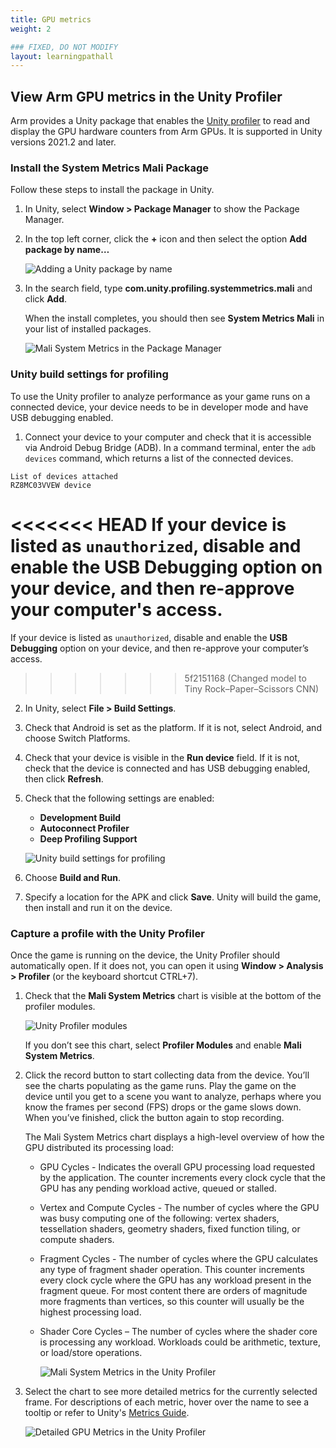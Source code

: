 ```yaml
---
title: GPU metrics
weight: 2

### FIXED, DO NOT MODIFY
layout: learningpathall
---
```


## View Arm GPU metrics in the Unity Profiler

Arm provides a Unity package that enables the [Unity profiler](https://unity.com/features/profiling) to read and display the GPU hardware counters from Arm GPUs. It is supported in Unity versions 2021.2 and later.

### Install the System Metrics Mali Package

Follow these steps to install the package in Unity.

1. In Unity, select **Window > Package Manager** to show the Package Manager.
2. In the top left corner, click the **+** icon and then select the option **Add package by name…**

    ![Adding a Unity package by name](unity_add_package_by_name.png "Figure 1. Add a package by name")
3. In the search field, type **com.unity.profiling.systemmetrics.mali** and click **Add**.

    When the install completes, you should then see **System Metrics Mali** in your list of installed packages.

    ![Mali System Metrics in the Package Manager](unity_package_manager.png "Figure 2. Mali System Metrics package in the Package Manager")

### Unity build settings for profiling

To use the Unity profiler to analyze performance as your game runs on a connected device, your device needs to be in developer mode and have USB debugging enabled.

1. Connect your device to your computer and check that it is accessible via Android Debug Bridge (ADB). In a command terminal, enter the `adb devices` command, which returns a list of the connected devices.

```console
List of devices attached
RZ8MC03VVEW	device
```

<<<<<<< HEAD
If your device is listed as `unauthorized`, disable and enable the **USB Debugging** option on your device, and then re-approve your computer's access.
=======
If your device is listed as `unauthorized`, disable and enable the **USB Debugging** option on your device, and then re-approve your computer’s access.
>>>>>>> 5f2151168 (Changed model to Tiny Rock–Paper–Scissors CNN)

2. In Unity, select **File > Build Settings**.
3. Check that Android is set as the platform. If it is not, select Android, and choose Switch Platforms.
4. Check that your device is visible in the **Run device** field. If it is not, check that the device is connected and has USB debugging enabled, then click **Refresh**.
5. Check that the following settings are enabled:
    - **Development Build**
    - **Autoconnect Profiler**
    - **Deep Profiling Support**

    ![Unity build settings for profiling](unity_build_settings.png "Figure 3. Unity build settings for profiling")

6. Choose **Build and Run**.
7. Specify a location for the APK and click **Save**. Unity will build the game, then install and run it on the device.

### Capture a profile with the Unity Profiler

Once the game is running on the device, the Unity Profiler should automatically open. If it does not, you can open it using **Window > Analysis > Profiler** (or the keyboard shortcut CTRL+7).

1. Check that the **Mali System Metrics** chart is visible at the bottom of the profiler modules.

     ![Unity Profiler modules](unity_profiler_modules.png "Figure 4. Unity Profiler modules")

    If you don’t see this chart, select **Profiler Modules** and enable **Mali System Metrics**.

2. Click the record button to start collecting data from the device. You’ll see the charts populating as the game runs. Play the game on the device until you get to a scene you want to analyze, perhaps where you know the frames per second (FPS) drops or the game slows down. When you’ve finished, click the button again to stop recording.

    The Mali System Metrics chart displays a high-level overview of how the GPU distributed its processing load:

     -  GPU Cycles - Indicates the overall GPU processing load requested by the application. The counter increments every clock cycle that the GPU has any pending workload active, queued or stalled.

    -  Vertex and Compute Cycles - The number of cycles where the GPU was busy computing one of the following: vertex shaders, tessellation shaders, geometry shaders, fixed function tiling, or compute shaders.
    
    -  Fragment Cycles - The number of cycles where the GPU calculates any type of fragment shader operation. This counter increments every clock cycle where the GPU has any workload present in the fragment queue. For most content there are orders of magnitude more fragments than vertices, so this counter will usually be the highest processing load.
    
    -  Shader Core Cycles – The number of cycles where the shader core is processing any workload. Workloads could be arithmetic, texture, or load/store operations.

        ![Mali System Metrics in the Unity Profiler](unity_mali_system_metrics.png "Figure 5. Mali System Metrics in the Unity Profiler")

3. Select the chart to see more detailed metrics for the currently selected frame. For descriptions of each metric, hover over the name to see a tooltip or refer to Unity's [Metrics Guide](https://docs.unity3d.com/Packages/com.unity.profiling.systemmetrics.mali@1.0/manual/metrics-guide.html).

     ![Detailed GPU Metrics in the Unity Profiler](unity_mali_metrics_list.png "Figure 6. Detailed GPU Metrics in the Unity Profiler")
